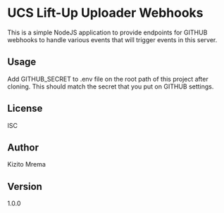 # UCS Lift-Up Uploader Webhooks

This is a simple NodeJS application to provide endpoints for GITHUB webhooks to handle various events that will trigger events in this server.

## Usage

Add GITHUB_SECRET to .env file on the root path of this project after cloning. This should match the secret that you put on GITHUB settings.

## License

ISC

## Author

Kizito Mrema

## Version

1.0.0
